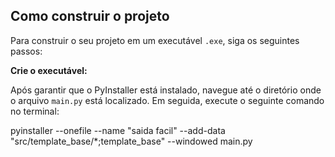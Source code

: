 ## Como construir o projeto

Para construir o seu projeto em um executável `.exe`, siga os seguintes passos:

**Crie o executável:**

Após garantir que o PyInstaller está instalado, navegue até o diretório onde o arquivo `main.py` está localizado. Em seguida, execute o seguinte comando no terminal:

<!-- pyinstaller --name "saida-facil" --onefile --windowed main.py  -->

pyinstaller --onefile --name "saida facil" --add-data "src/template_base/*;template_base" --windowed  main.py


